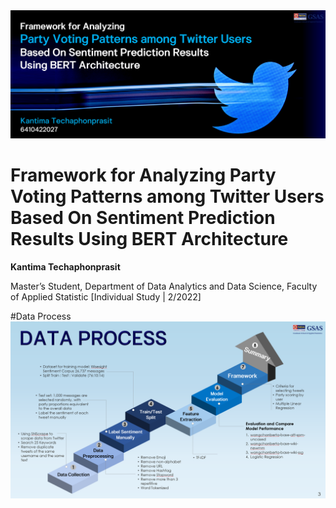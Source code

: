 <img src="https://github.com/lukplamino/party-voting-patterns-among-twitter-users/blob/main/images/cover.png" style="width:800px;"/>

# Framework for Analyzing  Party Voting Patterns among Twitter Users Based On Sentiment Prediction Results Using BERT Architecture
**Kantima Techaphonprasit**

Master’s Student, Department of Data Analytics and Data Science, Faculty of Applied Statistic
[Individual Study | 2/2022]

#Data Process
<img src="https://github.com/lukplamino/party-voting-patterns-among-twitter-users/blob/main/images/Data_process.png" style="width:800px;"/>


